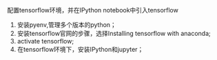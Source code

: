 

配置tensorflow环境，并在IPython notebook中引入tensorflow

1. 安装pyenv,管理多个版本的python；
2. 安装tensorflow官网的步骤，选择Installing tensorflow with anaconda;
3. activate tensorflow;
4. 在tensorflow环境下，安装IPython和jupyter；
